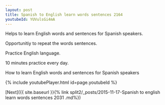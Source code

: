 ```yaml
---
layout: post
title: Spanish to English learn words sentences 2164 
youtubeId: YUVulsGi4mA
---
```

 
 
Helps to learn English words and sentences for Spanish speakers.

Opportunitiy to repeat the words sentences. 

Practice English language. 
 
10 minutes practice every day. 
 
How to learn English words and sentences for Spanish speakers 
 
{% include youtubePlayer.html id=page.youtubeId %}
 
 
[Next]({{ site.baseurl }}{% link  split2/_posts/2015-11-17-Spanish to english learn words sentences 2031 .md%})
 
